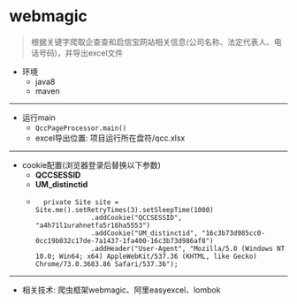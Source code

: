 # webmagic
> 根据关键字爬取企查查和启信宝网站相关信息(公司名称、法定代表人、电话号码)，并导出excel文件
+ 环境
    + java8
    + maven
---
+ 运行main
    + `QccPageProcessor.main()`
    + excel导出位置: 项目运行所在盘符/qcc.xlsx
---
+ cookie配置(浏览器登录后替换以下参数)
    + **QCCSESSID**
    + **UM_distinctid**
    + ```
        private Site site = Site.me().setRetryTimes(3).setSleepTime(1000)
                    .addCookie("QCCSESSID", "a4h71l1urahnetfa5r16ha5553")
                    .addCookie("UM_distinctid", "16c3b73d985cc0-0cc19b032c17de-7a1437-1fa400-16c3b73d986af8")
                    .addHeader("User-Agent", "Mozilla/5.0 (Windows NT 10.0; Win64; x64) AppleWebKit/537.36 (KHTML, like Gecko) Chrome/73.0.3683.86 Safari/537.36");
      ```
---
+ 相关技术: 爬虫框架webmagic、阿里easyexcel、lombok
